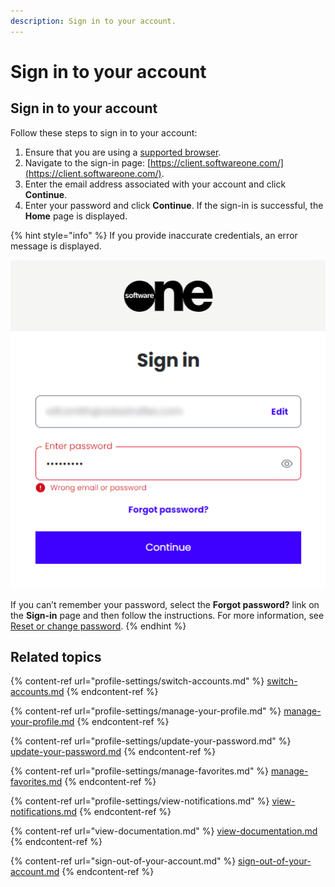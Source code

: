 ```yaml
---
description: Sign in to your account.
---
```


# Sign in to your account

## Sign in to your account

Follow these steps to sign in to your account:

1. Ensure that you are using a [supported browser](browser-requirements.md).
2. Navigate to the sign-in page: [https://client.softwareone.com/](https://client.softwareone.com/).
3. Enter the email address associated with your account and click **Continue**.
4. Enter your password and click **Continue**. If the sign-in is successful, the **Home** page is displayed.

{% hint style="info" %}
If you provide inaccurate credentials, an error message is displayed.&#x20;

![](<../.gitbook/assets/image (305).png>)

If you can’t remember your password, select the **Forgot password?** link on the **Sign-in** page and then follow the instructions. For more information, see [Reset or change password](profile-settings/update-your-password.md).
{% endhint %}

## Related topics

{% content-ref url="profile-settings/switch-accounts.md" %}
[switch-accounts.md](profile-settings/switch-accounts.md)
{% endcontent-ref %}

{% content-ref url="profile-settings/manage-your-profile.md" %}
[manage-your-profile.md](profile-settings/manage-your-profile.md)
{% endcontent-ref %}

{% content-ref url="profile-settings/update-your-password.md" %}
[update-your-password.md](profile-settings/update-your-password.md)
{% endcontent-ref %}

{% content-ref url="profile-settings/manage-favorites.md" %}
[manage-favorites.md](profile-settings/manage-favorites.md)
{% endcontent-ref %}

{% content-ref url="profile-settings/view-notifications.md" %}
[view-notifications.md](profile-settings/view-notifications.md)
{% endcontent-ref %}

{% content-ref url="view-documentation.md" %}
[view-documentation.md](view-documentation.md)
{% endcontent-ref %}

{% content-ref url="sign-out-of-your-account.md" %}
[sign-out-of-your-account.md](sign-out-of-your-account.md)
{% endcontent-ref %}
